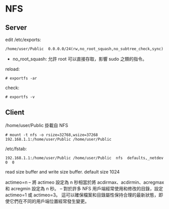 NFS
=====

Server
------

edit /etc/exports:

```text
/home/user/Public  0.0.0.0/24(rw,no_root_squash,no_subtree_check,sync)
```

* no_root_squash: 允許 root 可以直接存取，影響 sudo 之類的指令。

reload:

```term
# exportfs -ar
```

check:

```term
# exportfs -v
```

Client
----------

/home/user/Public 掛載自 NFS

```term
# mount -t nfs -o rsize=32768,wsize=37268 192.168.1.1:/home/user/Public /home/user/Public
```

/etc/fstab:

```text
192.168.1.1:/home/user/Public /home/user/Public  nfs  defaults,_netdev  0  0
```

read size buffer and write size buffer.
default size 1024

actimeo=n
– 將 actimeo 設定為 n 秒相當於將 acdirmax、acdirmin、acregmax 和 acregmin 設定為 n 秒。
– 對於許多 NFS 用戶端經常使用和修改的目錄，設定 actimeo=1 或 actimeo=3。 這可以確保檔案和目錄屬性保持合理的最新狀態，即使它們在不同的用戶端位置經常發生變更。
